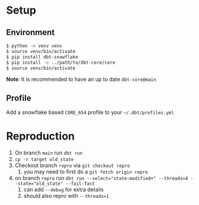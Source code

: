 # Setup

## Environment
```bash
$ python -m venv venv
$ source venv/bin/activate
$ pip install dbt-snowflake
$ pip install -e ../path/to/dbt-core/core
$ source venv/bin/activate
```

**Note**: It is recommended to have an up to date `dbt-core@main`

## Profile
Add a snowflake based `CORE_654` profile to your  `~/.dbt/profiles.yml`

# Reproduction
1. On branch `main` run `dbt run`
2. `cp -r target old_state`
3. Checkout branch `repro` via `git checkout repro`
   1. you may need to first do a `git fetch origin repro`
4. on branch `repro` run `dbt run --select="state:modified+" --threads=4 --state="old_state" --fail-fast`
   1. can add `--debug` for extra details
   2. should also repro with `--threads=1`